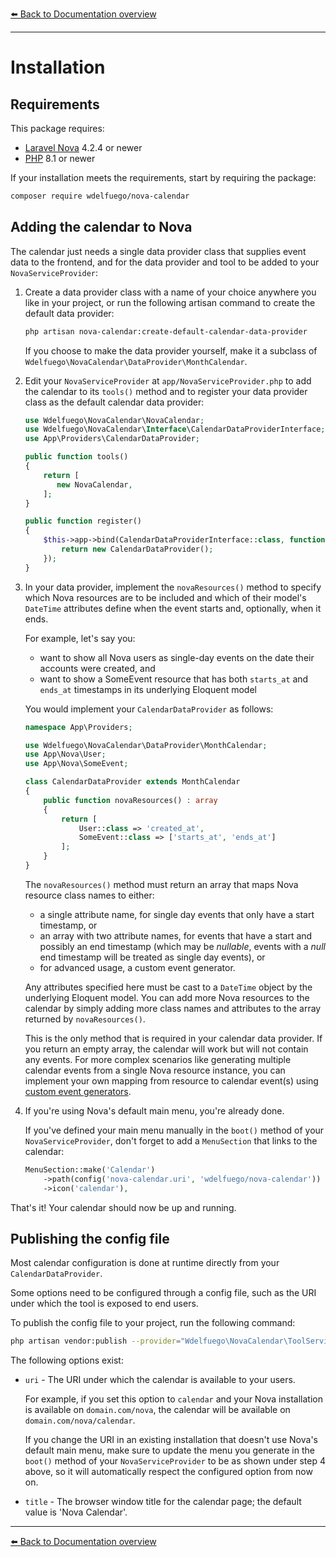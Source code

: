 [⬅️ Back to Documentation overview](/nova-calendar)

---

#  Installation

## Requirements

This package requires:

- [Laravel Nova](https://nova.laravel.com) 4.2.4 or newer
- [PHP](https://www.php.net) 8.1 or newer

If your installation meets the requirements, start by requiring the package:

```sh
composer require wdelfuego/nova-calendar
```

## Adding the calendar to Nova
The calendar just needs a single data provider class that supplies event data to the frontend, and for the data provider and tool to be added to your `NovaServiceProvider`:

1. Create a data provider class with a name of your choice anywhere you like in your project, or run the following artisan command to create the default data provider:

    ```sh
    php artisan nova-calendar:create-default-calendar-data-provider
    ```

    If you choose to make the data provider yourself, make it a subclass of `Wdelfuego\NovaCalendar\DataProvider\MonthCalendar`.

2. Edit your `NovaServiceProvider` at `app/NovaServiceProvider.php` to add the calendar to its `tools()` method and to register your data provider class as the default calendar data provider:

    ```php
    use Wdelfuego\NovaCalendar\NovaCalendar;
    use Wdelfuego\NovaCalendar\Interface\CalendarDataProviderInterface;
    use App\Providers\CalendarDataProvider;

    public function tools()
    {
        return [
           new NovaCalendar,
        ];
    }

    public function register()
    {
        $this->app->bind(CalendarDataProviderInterface::class, function($app) {
            return new CalendarDataProvider();
        });
    }
    ```

3. In your data provider, implement the `novaResources()` method to specify which Nova resources are to be included and which of their model's `DateTime` attributes define when the event starts and, optionally, when it ends. 

    For example, let's say you: 
	- want to show all Nova users as single-day events on the date their accounts were created, and
	- want to show a SomeEvent resource that has both `starts_at` and `ends_at` timestamps in its underlying Eloquent model

	You would implement your `CalendarDataProvider` as follows:

    ```php
    namespace App\Providers;

    use Wdelfuego\NovaCalendar\DataProvider\MonthCalendar;
    use App\Nova\User;
    use App\Nova\SomeEvent;

    class CalendarDataProvider extends MonthCalendar
    {
        public function novaResources() : array
        {
            return [
                User::class => 'created_at',
                SomeEvent::class => ['starts_at', 'ends_at']
            ];
        }	
    }
    ```

	The `novaResources()` method must return an array that maps Nova resource class names to either:
	- a single attribute name, for single day events that only have a start timestamp, or
	- an array with two attribute names, for events that have a start and possibly an end timestamp (which may be _nullable_, events with a _null_ end timestamp will be treated as single day events), or
	- for advanced usage, a custom event generator.
	
    Any attributes specified here must be cast to a `DateTime` object by the underlying Eloquent model. You can add more Nova resources to the calendar by simply adding more class names and attributes to the array returned by `novaResources()`.

    This is the only method that is required in your calendar data provider. If you return an empty array, the calendar will work but will not contain any events. For more complex scenarios like generating multiple calendar events from a single Nova resource instance, you can implement your own mapping from resource to calendar event(s) using [custom event generators](/nova-calendar/custom-event-generators.html).

4. If you're using Nova's default main menu, you're already done. 

    If you've defined your main menu manually in the `boot()` method of your `NovaServiceProvider`, don't forget to add a `MenuSection` that links to the calendar:

    ```php
    MenuSection::make('Calendar')
        ->path(config('nova-calendar.uri', 'wdelfuego/nova-calendar'))
        ->icon('calendar'),
    ````

That's it! Your calendar should now be up and running.


## Publishing the config file
Most calendar configuration is done at runtime directly from your `CalendarDataProvider`.

Some options need to be configured through a config file, such as the URI under which the tool is exposed to end users.

To publish the config file to your project, run the following command:
```sh
php artisan vendor:publish --provider="Wdelfuego\NovaCalendar\ToolServiceProvider" --tag="config"
```

The following options exist:
- `uri` - The URI under which the calendar is available to your users. 

    For example, if you set this option to `calendar` and your Nova installation is available on `domain.com/nova`, the calendar will be available on `domain.com/nova/calendar`.

    If you change the URI in an existing installation that doesn't use Nova's default main menu, make sure to update the menu you generate in the `boot()` method of your `NovaServiceProvider` to be as shown under step 4 above, so it will automatically respect the configured option from now on.

- `title` - The browser window title for the calendar page; the default value is 'Nova Calendar'.
---

[⬅️ Back to Documentation overview](/nova-calendar)